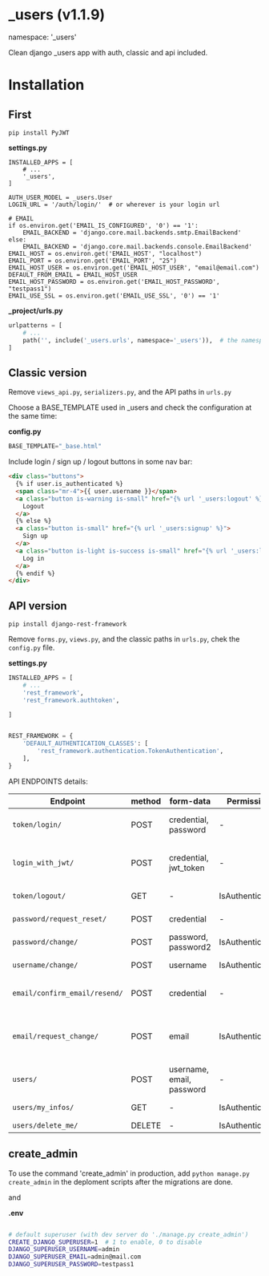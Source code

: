 # _users (v1.1.9)
namespace: '_users'

Clean django _users app with auth, classic and api included.

# Installation

## First

`pip install PyJWT`

**settings.py**
```
INSTALLED_APPS = [
    # ...
    '_users',
]

AUTH_USER_MODEL = _users.User
LOGIN_URL = '/auth/login/'  # or wherever is your login url

# EMAIL
if os.environ.get('EMAIL_IS_CONFIGURED', '0') == '1':
    EMAIL_BACKEND = 'django.core.mail.backends.smtp.EmailBackend'
else:
    EMAIL_BACKEND = 'django.core.mail.backends.console.EmailBackend'
EMAIL_HOST = os.environ.get('EMAIL_HOST', "localhost")
EMAIL_PORT = os.environ.get('EMAIL_PORT', "25")
EMAIL_HOST_USER = os.environ.get('EMAIL_HOST_USER', "email@email.com")
DEFAULT_FROM_EMAIL = EMAIL_HOST_USER
EMAIL_HOST_PASSWORD = os.environ.get('EMAIL_HOST_PASSWORD', "testpass1")
EMAIL_USE_SSL = os.environ.get('EMAIL_USE_SSL', '0') == '1'

```

**_project/urls.py**
```python
urlpatterns = [
    # ...
    path('', include('_users.urls', namespace='_users')),  # the namespace "_users" is required
]
```

## Classic version

Remove `views_api.py`, `serializers.py`, and the API paths in `urls.py`


Choose a BASE_TEMPLATE used in _users and check the configuration at the same time:

**config.py**
```python
BASE_TEMPLATE="_base.html"
```

Include login / sign up / logout buttons in some nav bar:

```html
<div class="buttons">
  {% if user.is_authenticated %}
  <span class="mr-4">{{ user.username }}</span>
  <a class="button is-warning is-small" href="{% url '_users:logout' %}">
    Logout
  </a>
  {% else %}
  <a class="button is-small" href="{% url '_users:signup' %}">
    Sign up
  </a>
  <a class="button is-light is-success is-small" href="{% url '_users:login' %}">
    Log in
  </a>
  {% endif %}
</div>
```


## API version

`pip install django-rest-framework`

Remove `forms.py`, `views.py`, and the classic paths in `urls.py`, chek the `config.py` file.

**settings.py**
```python
INSTALLED_APPS = [
    # ...
    'rest_framework',
    'rest_framework.authtoken',

]


REST_FRAMEWORK = {
    'DEFAULT_AUTHENTICATION_CLASSES': [
        'rest_framework.authentication.TokenAuthentication',
    ],
}

```

API ENDPOINTS details:

|Endpoint | method | form-data | Permission | Effects |
|---|---|---|---|---|
| `token/login/` | POST | credential, password | - | get an authentication token |
| `login_with_jwt/` | POST | credential, jwt_token | - | login from an email link, sets user.is_confirmed to True |
| `token/logout/` | GET | - | IsAuthenticated | forces delete token |
| `password/request_reset/` | POST | credential | - | sends a reset email |
| `password/change/` | POST | password, password2 | IsAuthenticated | Changes the password |
| `username/change/` | POST | username | IsAuthenticated | Changes the username |
| `email/confirm_email/resend/`| POST | credential | - | resends the confirmation email |
| `email/request_change/` | POST | email | IsAuthenticated | Sends a confirmation email for activating the new email |
| `users/` | POST | username, email, password | - | Create a new user |
| `users/my_infos/` | GET | - | IsAuthenticated | returns the user's infos |
| `users/delete_me/` | DELETE | - | IsAuthenticated | deletes the user |


## create_admin

To use the command 'create_admin' in production, add
`python manage.py create_admin` in the deploment scripts after the migrations are done.

and

**.env**
```sh

# default superuser (with dev server do './manage.py create_admin')
CREATE_DJANGO_SUPERUSER=1  # 1 to enable, 0 to disable
DJANGO_SUPERUSER_USERNAME=admin
DJANGO_SUPERUSER_EMAIL=admin@mail.com
DJANGO_SUPERUSER_PASSWORD=testpass1
```
